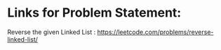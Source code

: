 # Links for Problem Statement:
Reverse the given Linked List : https://leetcode.com/problems/reverse-linked-list/ 
